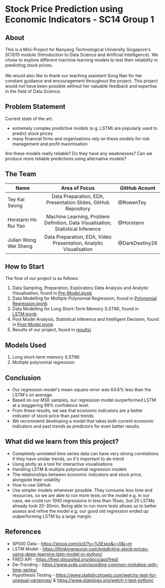 # Stock Price Prediction using Economic Indicators - SC14 Group 1

## About

This is a Mini-Project for Nanyang Technological University Singapore's SC1015 module (Introduction to Data Science and Artificial Intelligence). We chose to explore different machine learning models to test their reliability in predicting stock prices. 
<br>
<br>
We would also like to thank our teaching assistant Song Nan for her constant guidance and encouragement throughout the project. This project would not have been possible without her valuable feedback and expertise in the field of Data Science.

## Problem Statement
Current state of the art:
- extremely complex predictive models (e.g. LSTM) are popularly used to predict stock prices
- many financial firms and organisations rely on these models for risk management and profit maximisation

Are these models really reliable? Do they have any weaknesses?
Can we produce more reliable predictions using alternative models?

## The Team 
| Name              |                     Area of Focus                     |GitHub Acount|
|---|:---:|---|
| Tey Kai Seong |        Data Preparation, EDA, Presentation Slides, GitHub Repository        |@RowenTey|
| Horstann Ho Rui Yao  |     Machine Learning, Problem Definition, Data Visualisation, Statistical Inference     |@Horstann|
| Julian Wong Wei Sheng |       Data Preparation, EDA, Video Presentation, Analytic Visualisation        |@DarkDestiny26|

## How to Start
The flow of our project is as follows:
1. Data Sampling, Preparation, Exploratory Data Analysis and Analytic Visualisation, found in [Pre-Model.ipynb](https://github.com/RowenTey/sc1015-project/blob/main/Pre-Model.ipynb)
2. Data Modelling for Multiple Polynomial Regression, found in [Polynomial Regression.ipynb](https://github.com/RowenTey/sc1015-project/blob/main/Polynomial%20Regression.ipynb)
3. Data Modelling for Long Short-Term Memory (LSTM), found in [LSTM.ipynb](https://github.com/RowenTey/sc1015-project/blob/main/LSTM.ipynb)
4. Post Model Analysis, Statistical Inference and Intelligent Decision, found in [Post-Model.ipynb](https://github.com/RowenTey/sc1015-project/blob/main/Post-Model.ipynb)
5. Results of our project, found in [results/](https://github.com/RowenTey/sc1015-project/tree/main/results)

## Models Used

1. Long short-term memory (LSTM)
2. Multiple polynomial regression 

## Conclusion

- Our regression model's mean-square-error was 64.6% less than the LSTM's on average.
- Based on our MSE samples, our regression model ourperformed LSTM at a staggering 99% confidence level.
- From these results, we see that economic indicators are a better indicator of stock price than past trends.
- We recommend developing a model that takes both current economic indicators and past trends as predictors for even better results.

## What did we learn from this project?

- Completely unrelated time series data can have very strong correlations if they have similar trends, so it's important to de-trend
- Using plotly as a tool for interactive visualisations
- Handling LSTM & multiple polynomial regression models
- The relationships between economic indicators and stock price, alongside their volatility
- How to use GitHub
- Use simpler models whenever possible. They consume less time and resources, so we are able to run more tests on the model e.g. in our case, we could run 1000 regressions in less than 15sec, but 20 LSTMs already took 20-30min. Being able to run more tests allows us to better assess and refine the model e.g. our good old regression ended up outperforming LSTM by a large margin.

## References

- SP500 Data - https://stooq.com/q/d/?s=%5Espx&c=0&i=m   
- LSTM Model - https://thinkingneuron.com/predicting-stock-prices-using-deep-learning-lstm-model-in-python/   
- FRED API - https://fred.stlouisfed.org/docs/api/fred/   
- De-Trending - https://www.svds.com/avoiding-common-mistakes-with-time-series/   
- Hypothesis Testing - https://www.statisticshowto.com/welchs-test-for-unequal-variances/ & https://www.statology.org/welch-t-test-python/
